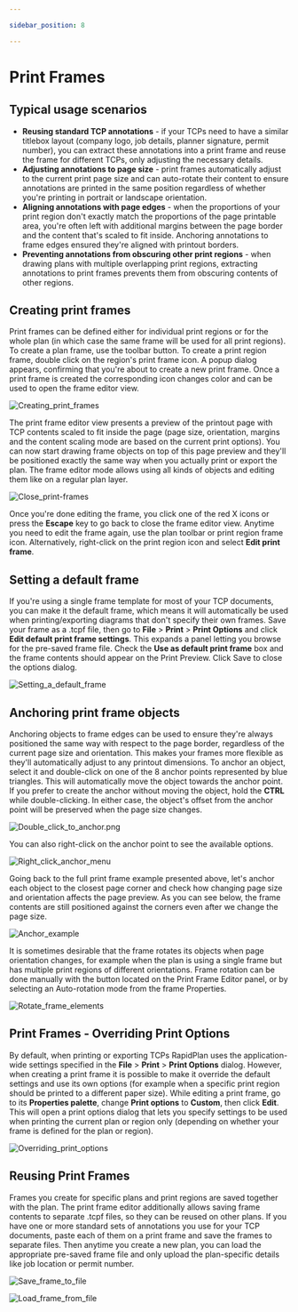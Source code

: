 ```yaml
---

sidebar_position: 8

---
```

# Print Frames

## Typical usage scenarios

- **Reusing standard TCP annotations** - if your TCPs need to have a similar titlebox layout (company logo, job details, planner signature, permit number), you can extract these annotations into a print frame and reuse the frame for different TCPs, only adjusting the necessary details.
- **Adjusting annotations to page size** - print frames automatically adjust to the current print page size and can auto-rotate their content to ensure annotations are printed in the same position regardless of whether you're printing in portrait or landscape orientation.
- **Aligning annotations with page edges** - when the proportions of your print region don't exactly match the proportions of the page printable area, you're often left with additional margins between the page border and the content that's scaled to fit inside. Anchoring annotations to frame edges ensured they're aligned with printout borders.
- **Preventing annotations from obscuring other print regions** - when drawing plans with multiple overlapping print regions, extracting annotations to print frames prevents them from obscuring contents of other regions.

## Creating print frames

Print frames can be defined either for individual print regions or for the whole plan (in which case the same frame will be used for all print regions). To create a plan frame, use the toolbar button. To create a print region frame, double click on the region's print frame icon. A popup dialog appears, confirming that you're about to create a new print frame. Once a print frame is created the corresponding icon changes color and can be used to open the frame editor view.

![Creating_print_frames](./assets/Creating_print_frames.png)

The print frame editor view presents a preview of the printout page with TCP contents scaled to fit inside the page (page size, orientation, margins and the content scaling mode are based on the current print options). You can now start drawing frame objects on top of this page preview and they'll be positioned exactly the same way when you actually print or export the plan. The frame editor mode allows using all kinds of objects and editing them like on a regular plan layer.

![Close_print-frames](./assets/Close_print-frames.png)

Once you're done editing the frame, you click one of the red X icons or press the **Escape** key to go back to close the frame editor view. Anytime you need to edit the frame again, use the plan toolbar or print region frame icon. Alternatively, right-click on the print region icon and select **Edit print frame**.

## Setting a default frame

If you're using a single frame template for most of your TCP documents, you can make it the default frame, which means it will automatically be used when printing/exporting diagrams that don't specify their own frames. Save your frame as a .tcpf file, then go to **File** > **Print** > **Print Options** and click **Edit default print frame settings**. This expands a panel letting you browse for the pre-saved frame file.
Check the **Use as default print frame** box and the frame contents should appear on the Print Preview. Click Save to close the options dialog.

![Setting_a_default_frame](./assets/Setting_a_default_frame.png)

## Anchoring print frame objects

Anchoring objects to frame edges can be used to ensure they're always positioned the same way with respect to the page border, regardless of the current page size and orientation. This makes your frames more flexible as they'll automatically adjust to any printout dimensions. To anchor an object, select it and double-click on one of the 8 anchor points represented by blue triangles.
This will automatically move the object towards the anchor point. If you prefer to create the anchor without moving the object, hold the **CTRL** while double-clicking. In either case, the object's offset from the anchor point will be preserved when the page size changes.

![Double_click_to_anchor.png](./assets/Double_click_to_anchor.png)

You can also right-click on the anchor point to see the available options.

![Right_click_anchor_menu](./assets/Right_click_anchor_menu.png)

Going back to the full print frame example presented above, let's anchor each object to the closest page corner and check how changing page size and orientation affects the page preview. As you can see below, the frame contents are still positioned against the corners even after we change the page size.

![Anchor_example](./assets/Anchor_example.jpg)

It is sometimes desirable that the frame rotates its objects when page orientation changes, for example when the plan is using a single frame but has multiple print regions of different orientations. Frame rotation can be done manually with the button located on the Print Frame Editor panel, or by selecting an Auto-rotation mode from the frame Properties.

![Rotate_frame_elements](./assets/Rotate_frame_elements.png)

## Print Frames - Overriding Print Options

By default, when printing or exporting TCPs RapidPlan uses the application-wide settings specified in the **File** > **Print** > **Print Options** dialog. However, when creating a print frame it is possible to make it override the default settings and use its own options (for example when a specific print region should be printed to a different paper size). While editing a print frame, go to its **Properties palette**, change **Print options** to **Custom**, then click **Edit**.
This will open a print options dialog that lets you specify settings to be used when printing the current plan or region only (depending on whether your frame is defined for the plan or region).

![Overriding_print_options](./assets/Overriding_print_options.png)

## Reusing Print Frames

Frames you create for specific plans and print regions are saved together with the plan. The print frame editor additionally allows saving frame contents to separate .tcpf files, so they can be reused on other plans. If you have one or more standard sets of annotations you use for your TCP documents, paste each of them on a print frame and save the frames to separate files.
Then anytime you create a new plan, you can load the appropriate pre-saved frame file and only upload the plan-specific details like job location or permit number.

![Save_frame_to_file](./assets/Save_frame_to_file.png)

![Load_frame_from_file](./assets/Load_frame_from_file.png)
